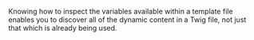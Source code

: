 Knowing how to inspect the variables available within a template file enables you to discover all of the dynamic content in a Twig file, not just that which is already being used.


